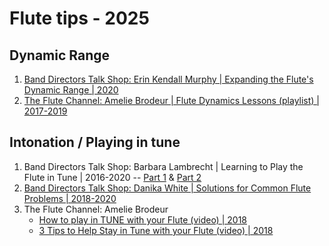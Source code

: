 # Flute tips - 2025

## Dynamic Range

1. [Band Directors Talk Shop: Erin Kendall Murphy | Expanding the Flute's Dynamic Range | 2020](https://banddirectorstalkshop.com/expanding-the-flutes-dynamic-range/)
1. [The Flute Channel: Amelie Brodeur | Flute Dynamics Lessons (playlist) | 2017-2019](https://www.youtube.com/playlist?list=PLM_znTF7I0H-h_y3Qf7J3vu0OhwemLVC3)


## Intonation / Playing in tune

1. Band Directors Talk Shop: Barbara Lambrecht | Learning to Play the Flute in Tune | 2016-2020 -- 
   [Part 1](https://banddirectorstalkshop.com/learning-to-play-the-flute-in-tune-part-1-2/) &
   [Part 2](https://banddirectorstalkshop.com/learning-to-play-the-flute-in-tune-part-1/)
1. [Band Directors Talk Shop: Danika White | Solutions for Common Flute Problems | 2018-2020](https://banddirectorstalkshop.com/solutions-for-common-flute-problems/)
1. The Flute Channel: Amelie Brodeur
   - [How to play in TUNE with your Flute (video) | 2018](https://www.youtube.com/watch?v=5pDGWOWO91g)
   - [3 Tips to Help Stay in Tune with your Flute (video) | 2018](https://www.youtube.com/watch?v=xwksVOk4J-U)

